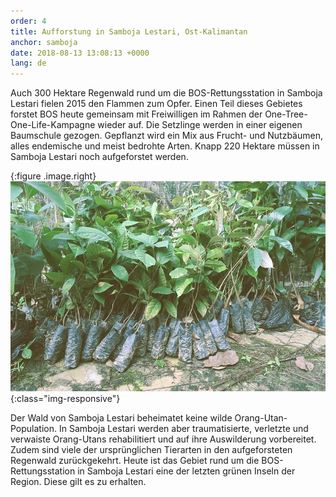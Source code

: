 ```yaml
---
order: 4
title: Aufforstung in Samboja Lestari, Ost-Kalimantan
anchor: samboja
date: 2018-08-13 13:08:13 +0000
lang: de
---
```

Auch 300 Hektare Regenwald rund um die BOS-Rettungsstation in Samboja Lestari fielen 2015 den Flammen zum Opfer. Einen Teil dieses Gebietes forstet BOS heute gemeinsam mit Freiwilligen im Rahmen der One-Tree-One-Life-Kampagne wieder auf. Die Setzlinge werden in einer eigenen Baumschule gezogen. Gepflanzt wird ein Mix aus Frucht- und Nutzbäumen, alles endemische und meist bedrohte Arten. Knapp 220 Hektare müssen in Samboja Lestari noch aufgeforstet werden. 

{:figure .image.right}
![Setzlinge](/assets/img/setzlinge.jpg){:class="img-responsive"}

Der Wald von Samboja Lestari beheimatet keine wilde Orang-Utan-Population. In Samboja Lestari werden aber traumatisierte, verletzte und verwaiste Orang-Utans rehabilitiert und auf ihre Auswilderung vorbereitet. Zudem sind viele der ursprünglichen Tierarten in den aufgeforsteten Regenwald zurückgekehrt. Heute ist das Gebiet rund um die BOS-Rettungsstation in Samboja Lestari eine der letzten grünen Inseln der Region. Diese gilt es zu erhalten.



